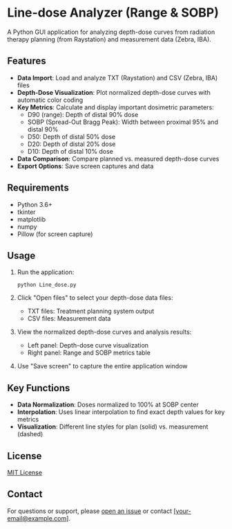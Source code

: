 # Line-dose Analyzer (Range & SOBP)

A Python GUI application for analyzing depth-dose curves from radiation therapy planning (from Raystation) and measurement data (Zebra, IBA).

## Features

- **Data Import**: Load and analyze TXT (Raystation) and CSV (Zebra, IBA) files
- **Depth-Dose Visualization**: Plot normalized depth-dose curves with automatic color coding
- **Key Metrics**: Calculate and display important dosimetric parameters:
  - D90 (range): Depth of distal 90% dose
  - SOBP (Spread-Out Bragg Peak): Width between proximal 95% and distal 90%
  - D50: Depth of distal 50% dose
  - D20: Depth of distal 20% dose 
  - D10: Depth of distal 10% dose
- **Data Comparison**: Compare planned vs. measured depth-dose curves
- **Export Options**: Save screen captures and data

## Requirements

- Python 3.6+
- tkinter
- matplotlib
- numpy
- Pillow (for screen capture)

## Usage

1. Run the application:
   ```
   python Line_dose.py
   ```

2. Click "Open files" to select your depth-dose data files:
   - TXT files: Treatment planning system output
   - CSV files: Measurement data

3. View the normalized depth-dose curves and analysis results:
   - Left panel: Depth-dose curve visualization
   - Right panel: Range and SOBP metrics table

4. Use "Save screen" to capture the entire application window

## Key Functions

- **Data Normalization**: Doses normalized to 100% at SOBP center
- **Interpolation**: Uses linear interpolation to find exact depth values for key metrics
- **Visualization**: Different line styles for plan (solid) vs. measurement (dashed)

## License

[MIT License](LICENSE)

## Contact

For questions or support, please [open an issue](https://github.com/yourusername/line-dose-analyzer/issues) or contact [your-email@example.com].
